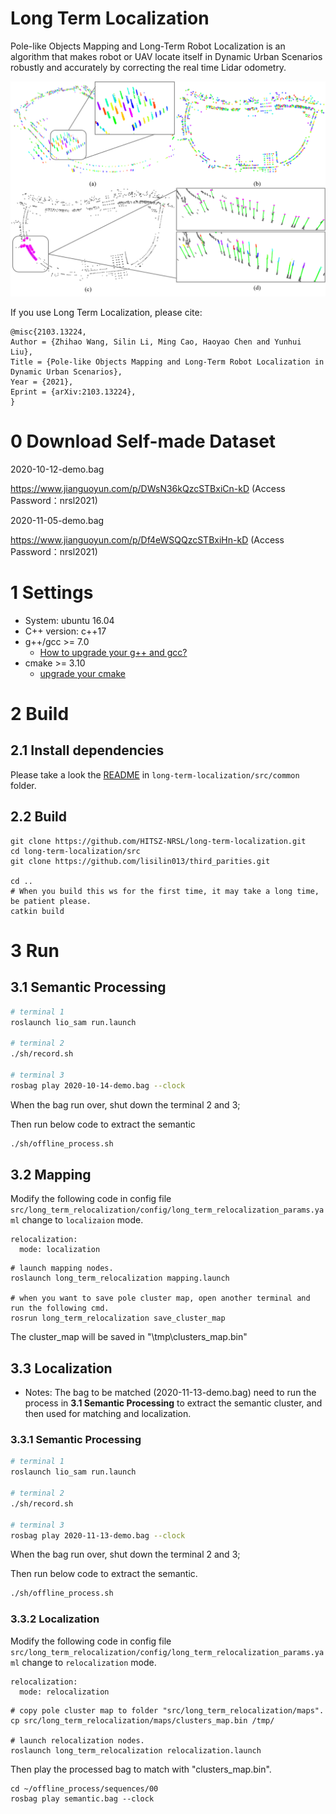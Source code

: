 # Long Term Localization
Pole-like Objects Mapping and Long-Term Robot Localization is an algorithm that makes robot or UAV locate itself in Dynamic Urban Scenarios robustly and accurately by correcting the real time Lidar odometry.

![avatar](figs/semantic_cluster_map.png)

If you use Long Term Localization, please cite:
```
@misc{2103.13224,
Author = {Zhihao Wang, Silin Li, Ming Cao, Haoyao Chen and Yunhui Liu},
Title = {Pole-like Objects Mapping and Long-Term Robot Localization in Dynamic Urban Scenarios},
Year = {2021},
Eprint = {arXiv:2103.13224},
}
```

# 0 Download Self-made Dataset
2020-10-12-demo.bag

https://www.jianguoyun.com/p/DWsN36kQzcSTBxiCn-kD (Access Password：nrsl2021)

2020-11-05-demo.bag

https://www.jianguoyun.com/p/Df4eWSQQzcSTBxiHn-kD (Access Password：nrsl2021)

# 1 Settings
- System: ubuntu 16.04
- C++ version: c++17
- g++/gcc >= 7.0
    - [How to upgrade your g++ and gcc?](https://www.zybuluo.com/iStarLee/note/1260368)
- cmake >= 3.10
    - [upgrade your cmake](https://www.zybuluo.com/iStarLee/note/1739997)

# 2 Build

## 2.1 Install dependencies
Please take a look the [README](https://github.com/HITSZ-NRSL/long-term-localization/blob/master/src/common/README.md) in `long-term-localization/src/common` folder.

## 2.2 Build
```
git clone https://github.com/HITSZ-NRSL/long-term-localization.git
cd long-term-localization/src
git clone https://github.com/lisilin013/third_parities.git

cd ..
# When you build this ws for the first time, it may take a long time, be patient please.
catkin build
```


# 3 Run


## 3.1 Semantic Processing
```bash
# terminal 1
roslaunch lio_sam run.launch 

# terminal 2
./sh/record.sh

# terminal 3
rosbag play 2020-10-14-demo.bag --clock 
```
When the bag run over, shut down the terminal 2 and 3; 

Then run below code to extract the semantic

```bash
./sh/offline_process.sh
```


## 3.2 Mapping
Modify the following code in config file `src/long_term_relocalization/config/long_term_relocalization_params.yaml`
change to `localizaion` mode.
```
relocalization:
  mode: localization
```

```
# launch mapping nodes.
roslaunch long_term_relocalization mapping.launch

# when you want to save pole cluster map, open another terminal and run the following cmd.
rosrun long_term_relocalization save_cluster_map 
```
The cluster_map will be saved in "\tmp\clusters_map.bin"


## 3.3 Localization


 - Notes: The bag to be matched (2020-11-13-demo.bag) need to run the process in **3.1 Semantic Processing** to extract the semantic cluster, and then used for matching and localization. 

### 3.3.1 Semantic Processing

```bash
# terminal 1
roslaunch lio_sam run.launch 

# terminal 2
./sh/record.sh

# terminal 3
rosbag play 2020-11-13-demo.bag --clock 
```
When the bag run over, shut down the terminal 2 and 3; 

Then run below code to extract the semantic.

```bash
./sh/offline_process.sh
```

### 3.3.2 Localization

Modify the following code in config file `src/long_term_relocalization/config/long_term_relocalization_params.yaml`
change to `relocalization` mode.
```
relocalization:
  mode: relocalization
```

```
# copy pole cluster map to folder "src/long_term_relocalization/maps".
cp src/long_term_relocalization/maps/clusters_map.bin /tmp/

# launch relocalization nodes.
roslaunch long_term_relocalization relocalization.launch
```

Then play the processed bag to match with "clusters_map.bin".

```
cd ~/offline_process/sequences/00
rosbag play semantic.bag --clock   
```


